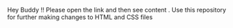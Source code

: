 Hey Buddy !! Please open the link and then see content . Use this repository for further making changes to HTML and CSS files 
